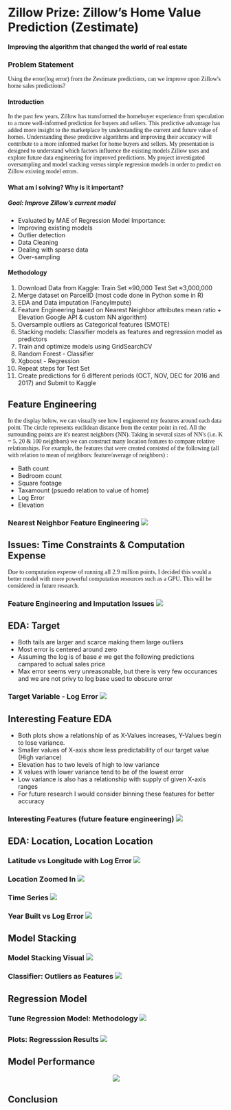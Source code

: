 # Zillow Prize: Zillow’s Home Value Prediction (Zestimate)
#### Improving the algorithm that changed the world of real estate
 

### Problem Statement

<span style="font-family:Papyrus"> 
Using the error(log error) from the Zestimate predictions, can we improve upon Zillow's home sales predictions? 
</span>

#### Introduction

<span style="font-family:Papyrus"> 
 In the past few years, Zillow has transformed the homebuyer experience from speculation to a more well-informed prediction for buyers and sellers. This predictive advantage has added more insight to the marketplace by understanding the current and future value of homes. Understanding these predictive algorithms and improving their accuracy will contribute to a more informed market for home buyers and sellers. My presentation is designed to understand which factors influence the existing models Zillow uses and explore future data engineering for improved predictions. My project investigated oversampling and model stacking versus simple regression models in order to predict on Zillow existing model errors. 
</span>

#### What am I solving? Why is it important? 


##### Goal: Improve Zillow’s current model 
* Evaluated by MAE of Regression Model
Importance: 
* Improving existing models
* Outlier detection
* Data Cleaning
* Dealing with sparse data
* Over-sampling



#### Methodology


1. Download Data from Kaggle:   Train Set ≈90,000   Test Set ≈3,000,000
2. Merge dataset on ParcelID (most code done in Python some in R)
3. EDA and Data imputation (FancyImpute)
4. Feature Engineering based on Nearest Neighbor attributes mean ratio + Elevation Google API & custom NN algorithm)
5. Oversample outliers as Categorical features (SMOTE)
6. Stacking models: Classifier models as features and regression model as predictors
7. Train and optimize models using GridSearchCV
8. Random Forest - Classifier
9. Xgboost - Regression
10. Repeat steps for Test Set
11. Create predictions for 6 different periods (OCT, NOV, DEC for 2016 and 2017) and Submit to Kaggle





## Feature Engineering

<span style="font-family:Papyrus"> 
 In the display below, we can visually see how I engineered my features around each data point. The circle represents euclidean distance from the center point in red. All the surrounding points are it's nearest neighbors (NN). Taking in several sizes of NN's (i.e. K = 5, 20 & 100 neighbors) we can construct many location features to compare relative relationships. For example, the features that were created consisted of the following (all with relation to mean of neighbors: feature/average of neighbors) :
</span>

* Bath count
* Bedroom count
* Square footage
* Taxamount (psuedo relation to value of home)
* Log Error
* Elevation
 
<p align="center">
  <h3>Nearest Neighbor Feature Engineering </>
  <img src="/Images/NNfeateng.png" )
</p>

## Issues: Time Constraints & Computation Expense

<span style="font-family:Papyrus"> 
 Due to computation expense of running all 2.9 million points, I decided this would a better model with more powerful computation resources such as a GPU. This will be considered in future research.
</span>

<p align="center">
  <h3>Feature Engineering and Imputation Issues </>
  <img src="/Images/issueSlide.png" )
</p>
   
 ## EDA: Target

* Both tails are larger and scarce making them large outliers 
* Most error is centered around zero
* Assuming the log is of base *e* we get the following predictions campared to actual sales price
* Max error seems very unreasonable, but there is very few occurances and we are not privy to log base used to obscure error

<p align="center">
  <h3>Target Variable - Log Error </>
  <img src="/Images/targetEDA.png" )
</p>

## Interesting Feature EDA

* Both plots show a relationship of as X-Values increases, Y-Values begin to lose variance.
* Smaller values of X-axis show less predictability of our target value (High variance)
* Elevation has to two levels of high to low variance
* X values with lower variance tend to be of the lowest error
* Low variance is also has a relationship with supply of given X-axis ranges
* For future research I would consider binning these features for better accuracy

<p align="center">
  <h3>Interesting Features (future feature engineering)</>
  <img src="/Images/EDAinterestingFeats.png" )
</p>

## EDA: Location, Location Location

<span style="font-family:Papyrus"> 
</span>

<p align="center">
  <h3>Latitude vs Longitude with Log Error </>
  <img src="/Images/GEOEDA.png" )
</p>

<p align="center">
  <h3>Location Zoomed In</>
  <img src="/Images/zoomGEO.png" )
</p>

<p align="center">
  <h3>Time Series</>
  <img src="/Images/timeseries.png" )
</p>
   
<p align="center">
  <h3>Year Built vs Log Error</>
  <img src="/Images/yearbuilt.png" )
</p>

## Model Stacking

<span style="font-family:Papyrus"> 
</span>

<p align="center">
  <h3>Model Stacking Visual</>
  <img src="/Images/modelStack.png" )
</p>
   
<p align="center">
  <h3>Classifier: Outliers as Features</>
  <img src="/Images/classifier.png" )
</p>
   
## Regression Model

<span style="font-family:Papyrus"> 
</span>

<p align="center">
  <h3>Tune Regression Model: Methodology </>
  <img src="/Images/tuneMethodology.png" )
</p>
   
## 
   
<p align="center">
  <h3>Plots: Regresssion Results </>
  <img src="/Images/regResults.png" )
</p>
   
## Model Performance

<p align="center">
  <img src="/Images/performance.png" )
</p>

## Conclusion

<span style="font-family:Papyrus"> 
</span>
